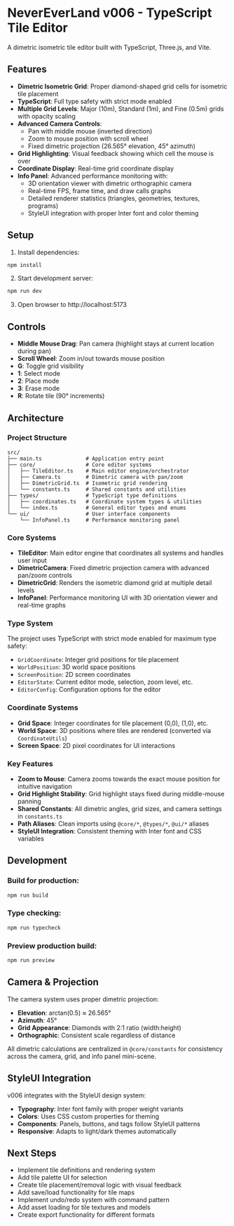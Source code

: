 # NeverEverLand v006 - TypeScript Tile Editor

A dimetric isometric tile editor built with TypeScript, Three.js, and Vite.

## Features

- **Dimetric Isometric Grid**: Proper diamond-shaped grid cells for isometric tile placement
- **TypeScript**: Full type safety with strict mode enabled
- **Multiple Grid Levels**: Major (10m), Standard (1m), and Fine (0.5m) grids with opacity scaling
- **Advanced Camera Controls**: 
  - Pan with middle mouse (inverted direction)
  - Zoom to mouse position with scroll wheel
  - Fixed dimetric projection (26.565° elevation, 45° azimuth)
- **Grid Highlighting**: Visual feedback showing which cell the mouse is over
- **Coordinate Display**: Real-time grid coordinate display
- **Info Panel**: Advanced performance monitoring with:
  - 3D orientation viewer with dimetric orthographic camera
  - Real-time FPS, frame time, and draw calls graphs
  - Detailed renderer statistics (triangles, geometries, textures, programs)
  - StyleUI integration with proper Inter font and color theming

## Setup

1. Install dependencies:
```bash
npm install
```

2. Start development server:
```bash
npm run dev
```

3. Open browser to http://localhost:5173

## Controls

- **Middle Mouse Drag**: Pan camera (highlight stays at current location during pan)
- **Scroll Wheel**: Zoom in/out towards mouse position
- **G**: Toggle grid visibility
- **1**: Select mode
- **2**: Place mode  
- **3**: Erase mode
- **R**: Rotate tile (90° increments)

## Architecture

### Project Structure

```
src/
├── main.ts              # Application entry point
├── core/                # Core editor systems
│   ├── TileEditor.ts    # Main editor engine/orchestrator
│   ├── Camera.ts        # Dimetric camera with pan/zoom
│   ├── DimetricGrid.ts  # Isometric grid rendering
│   └── constants.ts     # Shared constants and utilities
├── types/               # TypeScript type definitions
│   ├── coordinates.ts   # Coordinate system types & utilities
│   └── index.ts         # General editor types and enums
└── ui/                  # User interface components
    └── InfoPanel.ts     # Performance monitoring panel
```

### Core Systems

- **TileEditor**: Main editor engine that coordinates all systems and handles user input
- **DimetricCamera**: Fixed dimetric projection camera with advanced pan/zoom controls
- **DimetricGrid**: Renders the isometric diamond grid at multiple detail levels
- **InfoPanel**: Performance monitoring UI with 3D orientation viewer and real-time graphs

### Type System

The project uses TypeScript with strict mode enabled for maximum type safety:

- `GridCoordinate`: Integer grid positions for tile placement
- `WorldPosition`: 3D world space positions  
- `ScreenPosition`: 2D screen coordinates
- `EditorState`: Current editor mode, selection, zoom level, etc.
- `EditorConfig`: Configuration options for the editor

### Coordinate Systems

- **Grid Space**: Integer coordinates for tile placement (0,0), (1,0), etc.
- **World Space**: 3D positions where tiles are rendered (converted via `CoordinateUtils`)
- **Screen Space**: 2D pixel coordinates for UI interactions

### Key Features

- **Zoom to Mouse**: Camera zooms towards the exact mouse position for intuitive navigation
- **Grid Highlight Stability**: Grid highlight stays fixed during middle-mouse panning
- **Shared Constants**: All dimetric angles, grid sizes, and camera settings in `constants.ts`
- **Path Aliases**: Clean imports using `@core/*`, `@types/*`, `@ui/*` aliases
- **StyleUI Integration**: Consistent theming with Inter font and CSS variables

## Development

### Build for production:
```bash
npm run build
```

### Type checking:
```bash
npm run typecheck
```

### Preview production build:
```bash
npm run preview
```

## Camera & Projection

The camera system uses proper dimetric projection:
- **Elevation**: arctan(0.5) ≈ 26.565°
- **Azimuth**: 45°
- **Grid Appearance**: Diamonds with 2:1 ratio (width:height)
- **Orthographic**: Consistent scale regardless of distance

All dimetric calculations are centralized in `@core/constants` for consistency across the camera, grid, and info panel mini-scene.

## StyleUI Integration

v006 integrates with the StyleUI design system:
- **Typography**: Inter font family with proper weight variants
- **Colors**: Uses CSS custom properties for theming
- **Components**: Panels, buttons, and tags follow StyleUI patterns
- **Responsive**: Adapts to light/dark themes automatically

## Next Steps

- Implement tile definitions and rendering system
- Add tile palette UI for selection
- Create tile placement/removal logic with visual feedback
- Add save/load functionality for tile maps
- Implement undo/redo system with command pattern
- Add asset loading for tile textures and models
- Create export functionality for different formats